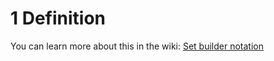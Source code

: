 # 1 Definition

You can learn more about this in the wiki: [Set builder notation](https://en.wikipedia.org/wiki/Set-builder_notation)
